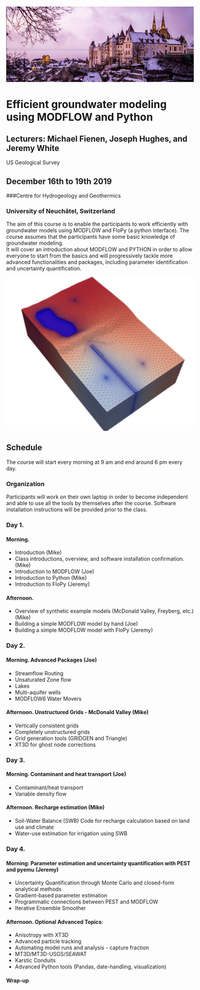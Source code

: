 ![alt](images/town.png) 

# Efficient groundwater modeling using MODFLOW and Python

## Lecturers: Michael Fienen, Joseph Hughes, and Jeremy White
US Geological Survey

## December 16th to 19th  2019
###Centre for Hydrogeology and Geothermics
### University of Neuchâtel, Switzerland

The aim of this course is to enable the participants to work efficiently with groundwater models using MODFLOW and FloPy (a python interface).
The course assumes that the participants have some basic knowledge of groundwater modeling.  
It will cover an introduction about MODFLOW and PYTHON in order to allow everyone to start from the basics and will progressively tackle more advanced functionalities and packages, including parameter identification and uncertainty quantification.

![alt](images/grid.png)
## Schedule
The course will start every morning at 9 am and end around 6 pm every day.
### Organization
Participants will work on their own laptop in order to become independent and able to use all the tools by themselves after the course. Software installation instructions will be provided prior to the class.

### Day 1. 

#### Morning.

* Introduction (Mike)
* Class introductions, overview, and software installation confirmation. (Mike)
* Introduction to MODFLOW (Joe) 
* Introduction to Python (Mike)
* Introduction to FloPy (Jeremy)
 
#### Afternoon.
* Overview of synthetic example models (McDonald Valley, Freyberg, etc.) (Mike)
* Building a simple MODFLOW model by hand (Joe)
* Building a simple MODFLOW model with FloPy (Jeremy)
 
### Day 2.
#### Morning. Advanced Packages (Joe)
* Streamflow Routing
* Unsaturated Zone flow
* Lakes
* Multi-aquifer wells
* MODFLOW6 Water Movers

#### Afternoon. Unstructured Grids - McDonald Valley (Mike)
* Vertically consistent grids 
* Completely unstructured grids
* Grid generation tools (GRIDGEN and Triangle)
* XT3D for ghost node corrections

### Day 3.
#### Morning. Contaminant and heat transport (Joe)
* Contaminant/heat transport
* Variable density flow

#### Afternoon. Recharge estimation (Mike)
* Soil-Water Balance (SWB) Code for recharge calculation based on land use and climate
* Water-use estimation for irrigation using SWB 

### Day 4.
#### Morning: Parameter estimation and uncertainty quantification with PEST and pyemu (Jeremy)
* Uncertainty Quantification through Monte Carlo and closed-form analytical methods
* Gradient-based parameter estimation
* Programmatic connections between PEST and MODFLOW
* Iterative Ensemble Smoother
 
#### Afternoon. Optional Advanced Topics:
* Anisotropy with XT3D
* Advanced particle tracking
* Automating model runs and analysis - capture fraction
* MT3D/MT3D-USGS/SEAWAT
* Karstic Conduits
* Advanced Python tools (Pandas, date-handling, visualization)

#### Wrap-up
